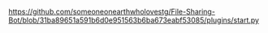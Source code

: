 
https://github.com/someoneonearthwholovestg/File-Sharing-Bot/blob/31ba89651a591b6d0e951563b6ba673eabf53085/plugins/start.py
